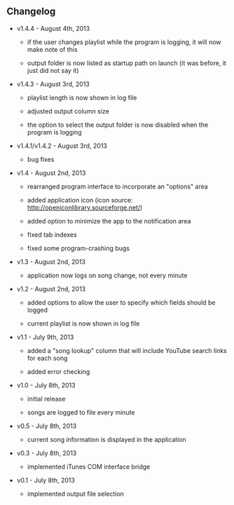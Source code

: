 Changelog
---------

* v1.4.4 - August 4th, 2013

	- if the user changes playlist while the program is logging, it will now make note of this
	
	- output folder is now listed as startup path on launch (it was before, it just did not say it)

* v1.4.3 - August 3rd, 2013

	- playlist length is now shown in log file
	
	- adjusted output column size
	
	- the option to select the output folder is now disabled when the program is logging

* v1.4.1/v1.4.2 - August 3rd, 2013

	- bug fixes
	
* v1.4 - August 2nd, 2013
    
	- rearranged program interface to incorporate an "options" area
	
	- added application icon (icon source: http://openiconlibrary.sourceforge.net/)
	
	- added option to minimize the app to the notification area
	
	- fixed tab indexes
	
	- fixed some program-crashing bugs
	
* v1.3 - August 2nd, 2013

	- application now logs on song change, not every minute
	
* v1.2 - August 2nd, 2013

	- added options to allow the user to specify which fields should be logged
	
	- current playlist is now shown in log file

* v1.1 - July 9th, 2013

	- added a "song lookup" column that will include YouTube search links for each song
	
	- added error checking
	
* v1.0 - July 8th, 2013

	- initial release
	
	- songs are logged to file every minute
	
* v0.5 - July 8th, 2013

	- current song information is displayed in the application
	
* v0.3 - July 8th, 2013

	- implemented iTunes COM interface bridge
	
* v0.1 - July 8th, 2013

	- implemented output file selection